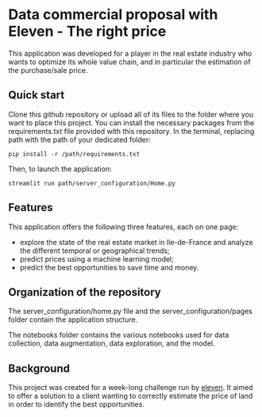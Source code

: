 # Data commercial proposal with Eleven - The right price

This application was developed for a player in the real estate industry who wants to optimize its whole value chain, and in particular the estimation of the purchase/sale price.


## Quick start

Clone this github repository or upload all of its files to the folder where you want to place this project.
You can install the necessary packages from the requirements.txt file provided with this repository. In the terminal, replacing path with the path of your dedicated folder:
```
pip install -r /path/requirements.txt
```

Then, to launch the application:
```
streamlit run path/server_configuration/Home.py
```


## Features

This application offers the following three features, each on one page:
- explore the state of the real estate market in Ile-de-France and analyze the different temporal or geographical trends;
- predict prices using a machine learning model;
- predict the best opportunities to save time and money.


## Organization of the repository

The server_configuration/home.py file and the server_configuration/pages folder contain the application structure.

The notebooks folder contains the various notebooks used for data collection, data augmentation, data exploration, and the model.


## Background

This project was created for a week-long challenge run by [eleven](https://eleven-strategy.com). It aimed to offer a solution to a client wanting to correctly estimate the price of land in order to identify the best opportunities.
